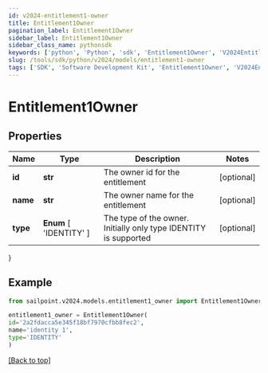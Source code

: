 ```yaml
---
id: v2024-entitlement1-owner
title: Entitlement1Owner
pagination_label: Entitlement1Owner
sidebar_label: Entitlement1Owner
sidebar_class_name: pythonsdk
keywords: ['python', 'Python', 'sdk', 'Entitlement1Owner', 'V2024Entitlement1Owner'] 
slug: /tools/sdk/python/v2024/models/entitlement1-owner
tags: ['SDK', 'Software Development Kit', 'Entitlement1Owner', 'V2024Entitlement1Owner']
---
```


# Entitlement1Owner


## Properties

Name | Type | Description | Notes
------------ | ------------- | ------------- | -------------
**id** | **str** | The owner id for the entitlement | [optional] 
**name** | **str** | The owner name for the entitlement | [optional] 
**type** |  **Enum** [  'IDENTITY' ] | The type of the owner. Initially only type IDENTITY is supported | [optional] 
}

## Example

```python
from sailpoint.v2024.models.entitlement1_owner import Entitlement1Owner

entitlement1_owner = Entitlement1Owner(
id='2a2fdacca5e345f18bf7970cfbb8fec2',
name='identity 1',
type='IDENTITY'
)

```
[[Back to top]](#) 

